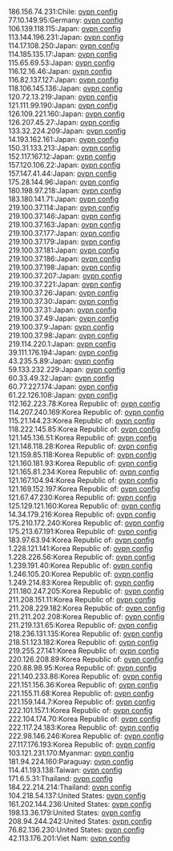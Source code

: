 186.156.74.231:Chile: [ovpn config](vpn/186_156_74_231.ovpn)  
77.10.149.95:Germany: [ovpn config](vpn/77_10_149_95.ovpn)  
106.139.118.115:Japan: [ovpn config](vpn/106_139_118_115.ovpn)  
113.144.196.231:Japan: [ovpn config](vpn/113_144_196_231.ovpn)  
114.17.108.250:Japan: [ovpn config](vpn/114_17_108_250.ovpn)  
114.185.135.17:Japan: [ovpn config](vpn/114_185_135_17.ovpn)  
115.65.69.53:Japan: [ovpn config](vpn/115_65_69_53.ovpn)  
116.12.16.46:Japan: [ovpn config](vpn/116_12_16_46.ovpn)  
116.82.137.127:Japan: [ovpn config](vpn/116_82_137_127.ovpn)  
118.106.145.136:Japan: [ovpn config](vpn/118_106_145_136.ovpn)  
120.72.13.219:Japan: [ovpn config](vpn/120_72_13_219.ovpn)  
121.111.99.190:Japan: [ovpn config](vpn/121_111_99_190.ovpn)  
126.109.221.160:Japan: [ovpn config](vpn/126_109_221_160.ovpn)  
126.207.45.27:Japan: [ovpn config](vpn/126_207_45_27.ovpn)  
133.32.224.209:Japan: [ovpn config](vpn/133_32_224_209.ovpn)  
14.193.162.161:Japan: [ovpn config](vpn/14_193_162_161.ovpn)  
150.31.133.213:Japan: [ovpn config](vpn/150_31_133_213.ovpn)  
152.117.167.12:Japan: [ovpn config](vpn/152_117_167_12.ovpn)  
157.120.106.22:Japan: [ovpn config](vpn/157_120_106_22.ovpn)  
157.147.41.44:Japan: [ovpn config](vpn/157_147_41_44.ovpn)  
175.28.144.96:Japan: [ovpn config](vpn/175_28_144_96.ovpn)  
180.198.97.218:Japan: [ovpn config](vpn/180_198_97_218.ovpn)  
183.180.141.71:Japan: [ovpn config](vpn/183_180_141_71.ovpn)  
219.100.37.114:Japan: [ovpn config](vpn/219_100_37_114.ovpn)  
219.100.37.146:Japan: [ovpn config](vpn/219_100_37_146.ovpn)  
219.100.37.163:Japan: [ovpn config](vpn/219_100_37_163.ovpn)  
219.100.37.177:Japan: [ovpn config](vpn/219_100_37_177.ovpn)  
219.100.37.179:Japan: [ovpn config](vpn/219_100_37_179.ovpn)  
219.100.37.181:Japan: [ovpn config](vpn/219_100_37_181.ovpn)  
219.100.37.186:Japan: [ovpn config](vpn/219_100_37_186.ovpn)  
219.100.37.198:Japan: [ovpn config](vpn/219_100_37_198.ovpn)  
219.100.37.207:Japan: [ovpn config](vpn/219_100_37_207.ovpn)  
219.100.37.221:Japan: [ovpn config](vpn/219_100_37_221.ovpn)  
219.100.37.26:Japan: [ovpn config](vpn/219_100_37_26.ovpn)  
219.100.37.30:Japan: [ovpn config](vpn/219_100_37_30.ovpn)  
219.100.37.31:Japan: [ovpn config](vpn/219_100_37_31.ovpn)  
219.100.37.49:Japan: [ovpn config](vpn/219_100_37_49.ovpn)  
219.100.37.9:Japan: [ovpn config](vpn/219_100_37_9.ovpn)  
219.100.37.98:Japan: [ovpn config](vpn/219_100_37_98.ovpn)  
219.114.220.1:Japan: [ovpn config](vpn/219_114_220_1.ovpn)  
39.111.176.194:Japan: [ovpn config](vpn/39_111_176_194.ovpn)  
43.235.5.89:Japan: [ovpn config](vpn/43_235_5_89.ovpn)  
59.133.232.229:Japan: [ovpn config](vpn/59_133_232_229.ovpn)  
60.33.49.32:Japan: [ovpn config](vpn/60_33_49_32.ovpn)  
60.77.227.174:Japan: [ovpn config](vpn/60_77_227_174.ovpn)  
61.22.126.108:Japan: [ovpn config](vpn/61_22_126_108.ovpn)  
112.162.223.78:Korea Republic of: [ovpn config](vpn/112_162_223_78.ovpn)  
114.207.240.169:Korea Republic of: [ovpn config](vpn/114_207_240_169.ovpn)  
115.21.144.23:Korea Republic of: [ovpn config](vpn/115_21_144_23.ovpn)  
118.222.145.85:Korea Republic of: [ovpn config](vpn/118_222_145_85.ovpn)  
121.145.136.51:Korea Republic of: [ovpn config](vpn/121_145_136_51.ovpn)  
121.148.118.28:Korea Republic of: [ovpn config](vpn/121_148_118_28.ovpn)  
121.159.85.118:Korea Republic of: [ovpn config](vpn/121_159_85_118.ovpn)  
121.160.181.93:Korea Republic of: [ovpn config](vpn/121_160_181_93.ovpn)  
121.165.81.234:Korea Republic of: [ovpn config](vpn/121_165_81_234.ovpn)  
121.167.104.94:Korea Republic of: [ovpn config](vpn/121_167_104_94.ovpn)  
121.169.152.197:Korea Republic of: [ovpn config](vpn/121_169_152_197.ovpn)  
121.67.47.230:Korea Republic of: [ovpn config](vpn/121_67_47_230.ovpn)  
125.129.121.160:Korea Republic of: [ovpn config](vpn/125_129_121_160.ovpn)  
14.34.179.216:Korea Republic of: [ovpn config](vpn/14_34_179_216.ovpn)  
175.210.172.240:Korea Republic of: [ovpn config](vpn/175_210_172_240.ovpn)  
175.213.67.191:Korea Republic of: [ovpn config](vpn/175_213_67_191.ovpn)  
183.97.63.94:Korea Republic of: [ovpn config](vpn/183_97_63_94.ovpn)  
1.228.121.141:Korea Republic of: [ovpn config](vpn/1_228_121_141.ovpn)  
1.228.226.56:Korea Republic of: [ovpn config](vpn/1_228_226_56.ovpn)  
1.239.191.40:Korea Republic of: [ovpn config](vpn/1_239_191_40.ovpn)  
1.246.105.20:Korea Republic of: [ovpn config](vpn/1_246_105_20.ovpn)  
1.249.214.83:Korea Republic of: [ovpn config](vpn/1_249_214_83.ovpn)  
211.180.247.205:Korea Republic of: [ovpn config](vpn/211_180_247_205.ovpn)  
211.208.151.11:Korea Republic of: [ovpn config](vpn/211_208_151_11.ovpn)  
211.208.229.182:Korea Republic of: [ovpn config](vpn/211_208_229_182.ovpn)  
211.211.202.208:Korea Republic of: [ovpn config](vpn/211_211_202_208.ovpn)  
211.219.131.65:Korea Republic of: [ovpn config](vpn/211_219_131_65.ovpn)  
218.236.131.135:Korea Republic of: [ovpn config](vpn/218_236_131_135.ovpn)  
218.51.123.182:Korea Republic of: [ovpn config](vpn/218_51_123_182.ovpn)  
219.255.27.141:Korea Republic of: [ovpn config](vpn/219_255_27_141.ovpn)  
220.126.208.89:Korea Republic of: [ovpn config](vpn/220_126_208_89.ovpn)  
220.88.98.95:Korea Republic of: [ovpn config](vpn/220_88_98_95.ovpn)  
221.140.233.86:Korea Republic of: [ovpn config](vpn/221_140_233_86.ovpn)  
221.151.156.36:Korea Republic of: [ovpn config](vpn/221_151_156_36.ovpn)  
221.155.11.68:Korea Republic of: [ovpn config](vpn/221_155_11_68.ovpn)  
221.159.144.7:Korea Republic of: [ovpn config](vpn/221_159_144_7.ovpn)  
222.101.157.1:Korea Republic of: [ovpn config](vpn/222_101_157_1.ovpn)  
222.104.174.70:Korea Republic of: [ovpn config](vpn/222_104_174_70.ovpn)  
222.117.24.183:Korea Republic of: [ovpn config](vpn/222_117_24_183.ovpn)  
222.98.146.246:Korea Republic of: [ovpn config](vpn/222_98_146_246.ovpn)  
27.117.176.193:Korea Republic of: [ovpn config](vpn/27_117_176_193.ovpn)  
103.121.231.170:Myanmar: [ovpn config](vpn/103_121_231_170.ovpn)  
181.94.224.160:Paraguay: [ovpn config](vpn/181_94_224_160.ovpn)  
114.41.193.138:Taiwan: [ovpn config](vpn/114_41_193_138.ovpn)  
171.6.5.31:Thailand: [ovpn config](vpn/171_6_5_31.ovpn)  
184.22.214.214:Thailand: [ovpn config](vpn/184_22_214_214.ovpn)  
104.218.54.137:United States: [ovpn config](vpn/104_218_54_137.ovpn)  
161.202.144.236:United States: [ovpn config](vpn/161_202_144_236.ovpn)  
198.13.36.179:United States: [ovpn config](vpn/198_13_36_179.ovpn)  
208.94.244.242:United States: [ovpn config](vpn/208_94_244_242.ovpn)  
76.82.136.230:United States: [ovpn config](vpn/76_82_136_230.ovpn)  
42.113.176.201:Viet Nam: [ovpn config](vpn/42_113_176_201.ovpn)  
